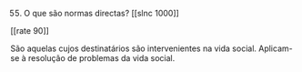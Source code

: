 55. O que são normas directas?
[[slnc 1000]]

[[rate 90]]

São aquelas cujos destinatários são intervenientes na vida social.
Aplicam-se à resolução de problemas da vida social.
